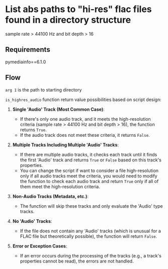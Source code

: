 # List abs paths to "hi-res" flac files found in a directory structure

sample rate > 44100 Hz and bit depth > 16

## Requirements

pymediainfo==6.1.0

## Flow

`arg 1` is the path to starting directory

`is_highres_audio` function return value possibilities based on script design:

1.  **Single 'Audio' Track (Most Common Case)**:
    
    *   If there's only one audio track, and it meets the high-resolution criteria (sample rate > 44100 Hz and bit depth > 16), the function returns `True`.
    *   If the audio track does not meet these criteria, it returns `False`.
2.  **Multiple Tracks Including Multiple 'Audio' Tracks**:
    
    *   If there are multiple audio tracks, it checks each track until it finds the first 'Audio' track and returns `True` or `False` based on this track's properties.
    *   You can change the script if want to consider a file high-resolution only if all audio tracks meet the criteria, you would need to modify the function to check each audio track and return `True` only if all of them meet the high-resolution criteria.
3.  **Non-Audio Tracks (Metadata, etc.)**:
    
    *   The function will skip these tracks and only evaluate the 'Audio' type tracks.
4.  **No 'Audio' Tracks**:
    
    *   If the file does not contain any 'Audio' tracks (which is unusual for a FLAC file but theoretically possible), the function will return `False`.
5.  **Error or Exception Cases**:
    
    *   If an error occurs during the processing of the tracks (e.g., a track's properties cannot be read), the errors are not handled.
